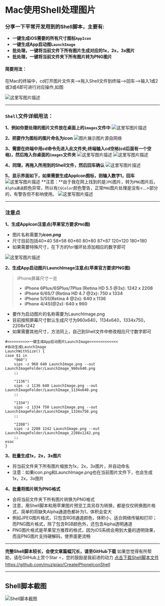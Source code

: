 # Mac使用Shell处理图片

### **分享一下平常开发用到的Shell脚本，主要有:**
- **一键生成iOS需要的所有尺寸图标`AppIcon`**
- **一键生成App启动图`LaunchImage`**
- **批处理，一键将当前文件下所有图片生成对应的1x，2x，3x图片**
- **批处理，一键将当前文件夹下所有图片转为PNG图片**


#### **简要用法**：
 在Mac的终端中，cd打开图片文件夹—>拖入Shell文件到终端—>回车-->输入1或2或3或4即可进行对应操作,如图

![这里写图片描述](https://raw.githubusercontent.com/muzipiao/GitHubImages/master/CreateiPhoneIconShellBlogImages/1.png)

----------


### `Shell`文件详细用法：
**1、例如你要处理的图片文件放在桌面上的`images`文件中**
![这里写图片描述](https://raw.githubusercontent.com/muzipiao/GitHubImages/master/CreateiPhoneIconShellBlogImages/2.png)

**2、把要作为图标的图片命名为icon**
![图片展示图片源自网络](https://raw.githubusercontent.com/muzipiao/GitHubImages/master/CreateiPhoneIconShellBlogImages/3.png)

**3、需要在终端中用cd命令先进入此文件夹;终端输入cd空格(cd后面有一个空格)，然后拖入你桌面的`images`文件夹**
![这里写图片描述](https://raw.githubusercontent.com/muzipiao/GitHubImages/master/CreateiPhoneIconShellBlogImages/4.png)
![这里写图片描述](https://raw.githubusercontent.com/muzipiao/GitHubImages/master/CreateiPhoneIconShellBlogImages/5.png)

**4、同理，再拖入所用到的Shell文件，然后回车确认**
![这里写图片描述](https://raw.githubusercontent.com/muzipiao/GitHubImages/master/CreateiPhoneIconShellBlogImages/6.png)

**5、显示界面如下，如果需要生成AppIcon图标，则输入数字1，回车**
![这里写图片描述](https://raw.githubusercontent.com/muzipiao/GitHubImages/master/CreateiPhoneIconShellBlogImages/7.png)
**注意：**由于我在网上找到的是`JPG`图片，转为`PNG`图片后，`Alpha通道`颜色异常，所以有`CGColor`颜色警告，正常`PNG`图片处理是没有<...>部分的，有警告但不影响使用。
![这里写图片描述](https://raw.githubusercontent.com/muzipiao/GitHubImages/master/CreateiPhoneIconShellBlogImages/8.png)


----------


### 注意点
**1、生成AppIcon注意点(苹果官方要求`PNG`图)**

 - 图片名称需要为***icon.png***
 - 尺寸目前包括40×40 58×58 60×60 80×80 87×87 120×120 180×180
 - 如果需要特殊尺寸，在下方的for循环处添加相应的数字即可
 
 ![这里写图片描述](https://raw.githubusercontent.com/muzipiao/GitHubImages/master/CreateiPhoneIconShellBlogImages/9.png)
 
**2、生成App启动图片LaunchImage注意点(苹果官方要求PNG图)**
>  iPhone屏幕尺寸一览
>  - **iPhone 6Plus/6SPlus/7Plus (Retina HD 5.5 @3x): 1242 x 2208**
>  - **iPhone 6/6S/7 (Retina HD 4.7 @2x): 750 x 1334**
>  - **iPhone 5/5S(Retina 4 @2x): 640 x 1136**
>  - **iPhone 4/4S(@2x): 640 x 960**
 
 - 要作为启动图片的名称需要为LaunchImage.png
 - 目前按照屏幕尺寸默认生成尺寸为960x640，1134x640，1334x750，2208x1242
 - 如果需要其他尺寸，方法同上，自己到Shell文件中修改相应尺寸数字即可

```Shell
#>>>>>>>>>>一键生成App启动图片LaunchImage<<<<<<<<<<<<<
#自动生成LaunchImage
LaunchWithSize() {
case $1 in
    "960")
    sips -z 960 640 LaunchImage.png --out LaunchImageFolder/LaunchImage_960x640.png
    ;;

    "1136")
    sips -z 1136 640 LaunchImage.png --out LaunchImageFolder/LaunchImage_1134x640.png
    ;;

    "1334")
    sips -z 1334 750 LaunchImage.png --out LaunchImageFolder/LaunchImage_1334x750.png
    ;;

    "2208")
    sips -z 2208 1242 LaunchImage.png --out LaunchImageFolder/LaunchImage_2208x1242.png
    ;;
esac
}

```

**3、批量生成1x，2x，3x图片**

 - 将当前文件夹下所有图片缩放为1x，2x，3x图片，并自动命名
 - 注意：如果icon.png和LaunchImage.png也在当前图片文件下，也会生成1x，2x，3x图片

**4、批量将图片转为PNG格式**

 - 会将当前文件夹下所有图片转换为PNG格式
 - 注意，用Shell脚本和用苹果图片预览工具另存为转换，都是仅仅转换图片格式，简单的将缺失Alpha通道色都补为1，体积会变大
 - 例如JPEG图片格式，只包含RGB通道颜色，体积小，适合网络传输和打印；而PNG图片格式，除了包含RGB颜色外，还包含Alpha透明通道
 - PNG图片格式是苹果官方推荐的格式，因为iOS系统会用到大量的透明效果，而且PNG图片支持硬解码，使界面更流畅


----------
**完整Shell脚本较长，会使文章篇幅冗长，请至GitHub下载**
如果您觉得有所帮助，请在GitHub上赏个Star ⭐️，您的鼓励是我前进的动力
[点击下载Shell脚本文件](https://github.com/muzipiao/CreateiPhoneIconShell)
https://github.com/muzipiao/CreateiPhoneIconShell


----------

## Shell脚本截图
![Shell脚本截图](https://raw.githubusercontent.com/muzipiao/GitHubImages/master/CreateiPhoneIconShellBlogImages/10.png)
